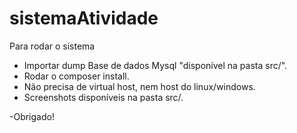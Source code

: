 # sistemaAtividade

Para rodar o sistema

- Importar dump Base de dados Mysql "disponível na pasta src/".
- Rodar o composer install.
- Não precisa de virtual host, nem host do linux/windows.
- Screenshots disponíveis na pasta src/.

-Obrigado!

